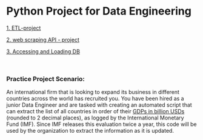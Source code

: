 # Python Project for Data Engineering
[1. ETL-project](https://github.com/Kmohamedalie/Python-Project-for-Data-Engineering/tree/master/1.%20ETL-project)

[2. web scraping API - project](https://github.com/Kmohamedalie/Python-Project-for-Data-Engineering/tree/master/2.%20web%20scraping%20API%20-%20project)

[3. Accessing and Loading DB](https://github.com/Kmohamedalie/Python-Project-for-Data-Engineering/tree/master/3.%20Accessing%20and%20Loading%20DB)


<br>

### **Practice Project Scenario:** <br>
An international firm that is looking to expand its business in different countries across the world has recruited you. You have been hired as a junior Data Engineer and are tasked with creating an automated script that can extract the list of all countries in order of their [GDPs in billion USDs](https://en.wikipedia.org/wiki/List_of_countries_by_GDP_(nominal)) (rounded to 2 decimal places), as logged by the International Monetary Fund (IMF). Since IMF releases this evaluation twice a year, this code will be used by the organization to extract the information as it is updated.
